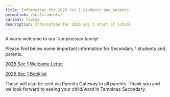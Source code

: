 ```yaml
---
title: Information for 2025 Sec 1 students and parents
permalink: /sec1students/
variant: tiptap
description: Information for 2025 sec 1 start of school
---
```

<p>A warm welcome to our Tampinesian family!</p>
<p>Please find below some important information for Secondary 1 students
and parents.</p>
<p><a href="/files/Welcome_Letter_2025_Sec_1.pdf" rel="noopener noreferrer nofollow" target="_blank">2025 Sec 1 Welcome Letter</a>
</p>
<p><a href="/files/Booklist_2025_TPS__Final_Draft__S1.pdf" rel="noopener noreferrer nofollow" target="_blank">2025 Sec 1 Booklist</a>
</p>
<p></p>
<p>These will also be sent via Parents Gateway to all parents. Thank you
and we look forward to seeing your child/ward in Tampines Secondary.</p>
<p></p>
<p></p>